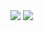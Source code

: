 <img src="https://capsule-render.vercel.app/api?type=rounded&color=01579B&height=150&section=header&text=Welcome%20&fontSize=50&fontColor=FFFFFF&fontAlign=70" />
<img src="https://capsule-render.vercel.app/api?type=venom&color=BA8FBF&height=300&section=header&text=hyewon's%20gitHub&fontSize=90" />
